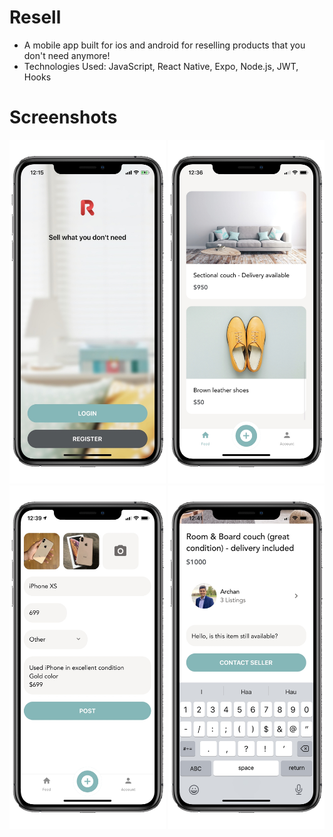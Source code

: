 Resell
===
- A mobile app built for ios and android for reselling products that you don't need anymore!
- Technologies Used: JavaScript, React Native, Expo, Node.js, JWT, Hooks

Screenshots
===
<img height="550" width="250" src="https://github.com/archanshahh/resell-mobile-app/blob/master/screenshots/Welcome.png"/> <img height="550" width="250" src="https://github.com/archanshahh/resell-mobile-app/blob/master/screenshots/Listings.png"/> <img height="550" width="250" src="https://github.com/archanshahh/resell-mobile-app/blob/master/screenshots/Add-listing.png"/> 
<img height="550" width="250" src="https://github.com/archanshahh/resell-mobile-app/blob/master/screenshots/Listing-detail.png"/> 
